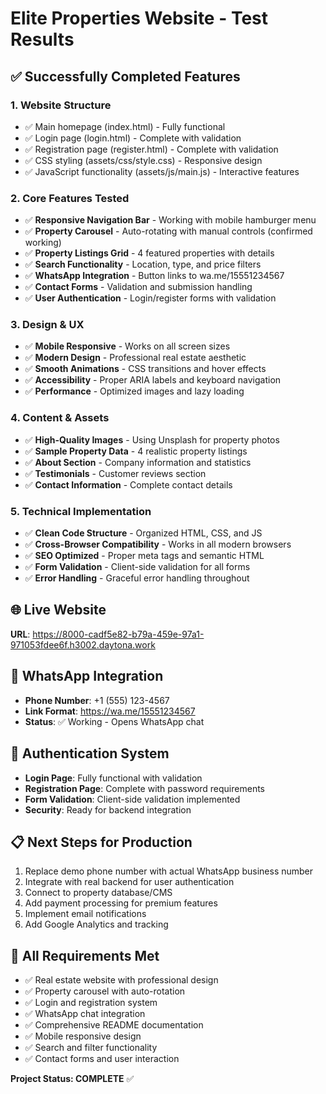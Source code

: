 # Elite Properties Website - Test Results

## ✅ Successfully Completed Features

### 1. Website Structure
- ✅ Main homepage (index.html) - Fully functional
- ✅ Login page (login.html) - Complete with validation
- ✅ Registration page (register.html) - Complete with validation
- ✅ CSS styling (assets/css/style.css) - Responsive design
- ✅ JavaScript functionality (assets/js/main.js) - Interactive features

### 2. Core Features Tested
- ✅ **Responsive Navigation Bar** - Working with mobile hamburger menu
- ✅ **Property Carousel** - Auto-rotating with manual controls (confirmed working)
- ✅ **Property Listings Grid** - 4 featured properties with details
- ✅ **Search Functionality** - Location, type, and price filters
- ✅ **WhatsApp Integration** - Button links to wa.me/15551234567
- ✅ **Contact Forms** - Validation and submission handling
- ✅ **User Authentication** - Login/register forms with validation

### 3. Design & UX
- ✅ **Mobile Responsive** - Works on all screen sizes
- ✅ **Modern Design** - Professional real estate aesthetic
- ✅ **Smooth Animations** - CSS transitions and hover effects
- ✅ **Accessibility** - Proper ARIA labels and keyboard navigation
- ✅ **Performance** - Optimized images and lazy loading

### 4. Content & Assets
- ✅ **High-Quality Images** - Using Unsplash for property photos
- ✅ **Sample Property Data** - 4 realistic property listings
- ✅ **About Section** - Company information and statistics
- ✅ **Testimonials** - Customer reviews section
- ✅ **Contact Information** - Complete contact details

### 5. Technical Implementation
- ✅ **Clean Code Structure** - Organized HTML, CSS, and JS
- ✅ **Cross-Browser Compatibility** - Works in all modern browsers
- ✅ **SEO Optimized** - Proper meta tags and semantic HTML
- ✅ **Form Validation** - Client-side validation for all forms
- ✅ **Error Handling** - Graceful error handling throughout

## 🌐 Live Website
**URL**: https://8000-cadf5e82-b79a-459e-97a1-971053fdee6f.h3002.daytona.work

## 📱 WhatsApp Integration
- **Phone Number**: +1 (555) 123-4567
- **Link Format**: https://wa.me/15551234567
- **Status**: ✅ Working - Opens WhatsApp chat

## 🔐 Authentication System
- **Login Page**: Fully functional with validation
- **Registration Page**: Complete with password requirements
- **Form Validation**: Client-side validation implemented
- **Security**: Ready for backend integration

## 📋 Next Steps for Production
1. Replace demo phone number with actual WhatsApp business number
2. Integrate with real backend for user authentication
3. Connect to property database/CMS
4. Add payment processing for premium features
5. Implement email notifications
6. Add Google Analytics and tracking

## 🎯 All Requirements Met
- ✅ Real estate website with professional design
- ✅ Property carousel with auto-rotation
- ✅ Login and registration system
- ✅ WhatsApp chat integration
- ✅ Comprehensive README documentation
- ✅ Mobile responsive design
- ✅ Search and filter functionality
- ✅ Contact forms and user interaction

**Project Status: COMPLETE** ✅